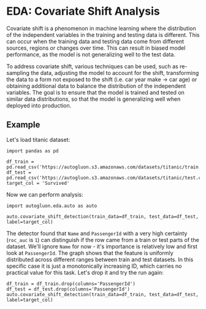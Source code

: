 # EDA: Covariate Shift Analysis

Covariate shift is a phenomenon in machine learning where the distribution of the independent variables in the training
and testing data is different. This can occur when the training data and testing data come from different sources,
regions or changes over time. This can result in biased model performance, as the model is not generalizing well to the
test data.

To address covariate shift, various techniques can be used, such as re-sampling the data, adjusting the model to account
for the shift, transforming the data to a form not exposed to the shift (i.e. car year make -> car age) or obtaining
additional data to balance the distribution of the independent variables. The goal is to ensure that the model is
trained and tested on similar data distributions, so that the model is generalizing well when deployed into production.

## Example

Let's load titanic dataset:

```{.python .input}
import pandas as pd

df_train = pd.read_csv('https://autogluon.s3.amazonaws.com/datasets/titanic/train.csv')
df_test = pd.read_csv('https://autogluon.s3.amazonaws.com/datasets/titanic/test.csv')
target_col = 'Survived'
```

Now we can perform analysis:

```{.python .input}
import autogluon.eda.auto as auto

auto.covariate_shift_detection(train_data=df_train, test_data=df_test, label=target_col)
```

The detector found that `Name` and `PassengerId` with a very high certainty (`roc_auc` is `1`) can distinguish if the
row came from a train or test parts of the dataset. We'll ignore `Name` for now - it's importance is relatively low and
first look at `PassengerId`. The graph shows that the feature is uniformly distributed across different ranges between
train and test datasets. In this specific case it is just a monotonically increasing ID, which carries no practical
value for this task. Let's drop it and try the run again:

```{.python .input}
df_train = df_train.drop(columns='PassengerId')
df_test = df_test.drop(columns='PassengerId')
auto.covariate_shift_detection(train_data=df_train, test_data=df_test, label=target_col)
```

